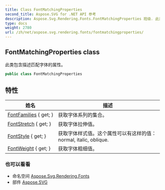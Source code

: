 ```yaml
---
title: Class FontMatchingProperties
second_title: Aspose.SVG for .NET API 参考
description: Aspose.Svg.Rendering.Fonts.FontMatchingProperties 班级. 此类包含描述匹配字体的属性
type: docs
weight: 2780
url: /zh/net/aspose.svg.rendering.fonts/fontmatchingproperties/
---
```

## FontMatchingProperties class

此类包含描述匹配字体的属性。

```csharp
public class FontMatchingProperties
```

## 特性

| 姓名 | 描述 |
| --- | --- |
| [FontFamilies](../../aspose.svg.rendering.fonts/fontmatchingproperties/fontfamilies/) { get; } | 获取字体系列的集合。 |
| [FontStretch](../../aspose.svg.rendering.fonts/fontmatchingproperties/fontstretch/) { get; } | 获取字体拉伸值。 |
| [FontStyle](../../aspose.svg.rendering.fonts/fontmatchingproperties/fontstyle/) { get; } | 获取字体样式值。这个属性可以有这样的值：normal, italic, oblique. |
| [FontWeight](../../aspose.svg.rendering.fonts/fontmatchingproperties/fontweight/) { get; } | 获取字体粗细值。 |

### 也可以看看

* 命名空间 [Aspose.Svg.Rendering.Fonts](../../aspose.svg.rendering.fonts/)
* 部件 [Aspose.SVG](../../)


